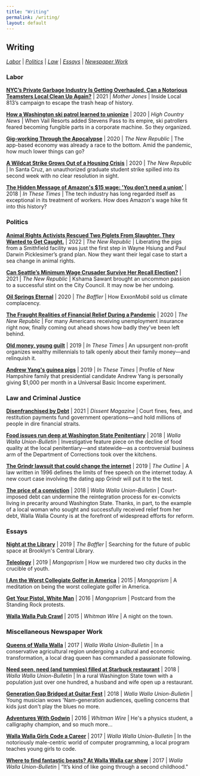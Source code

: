```yaml
---
title: "Writing"
permalink: /writing/
layout: default
---
```

## **Writing**
*[Labor](#LaborReporting)* \| *[Politics](#Politics)* \| *[Law](#Law)* \| *[Essays](#Essays)* \| *[Newspaper Work](#Newspaper)*

### <a name="LaborReporting"><a/>Labor

**[NYC’s Private Garbage Industry Is Getting Overhauled. Can a Notorious Teamsters Local Clean Up Again?](https://www.motherjones.com/politics/2021/10/teamsters-local-813-nyc-garbage-mob/)** \|  2021 \| *Mother Jones* \| Inside Local 813’s campaign to escape the trash heap of history.

**[How a Washington ski patrol learned to unionize](https://www.hcn.org/issues/52.7/north-labor-how-a-washington-ski-patrol-learned-to-unionize)** \| 2020 \| *High Country News* \|  When Vail Resorts added Stevens Pass to its empire, ski patrollers feared becoming fungible parts in a corporate machine. So they organized.

**[Gig-working Through the Apocalypse](https://newrepublic.com/article/157227/gig-working-apocalypse)** \| 2020 \| *The New Republic* \| The app-based economy was already a race to the bottom. Amid the pandemic, how much lower things can go?

**[A Wildcat Strike Grows Out of a Housing Crisis](https://newrepublic.com/article/156591/wildcat-strike-grows-housing-crisis)** \| 2020 \| *The New Republic* \| In Santa Cruz, an unauthorized graduate student strike spilled into its second week with no clear resolution in sight.  

**[The Hidden Message of Amazon's $15 wage: 'You don't need a union'](http://inthesetimes.com/working/entry/21495/the_hidden_message_of_amazons_15_wage_you_dont_need_a_union)** \| 2018 \| *In These Times* \| The tech industry has long regarded itself as exceptional in its treatment of workers. How does Amazon's wage hike fit into this history?  <br />


### <a name="Politics"><a/> Politics

**[Animal Rights Activists Rescued Two Piglets From Slaughter. They Wanted to Get Caught.](https://newrepublic.com/article/165468/animal-rights-dxe-smithfield)** \| 2022 \| *The New Republic* \| Liberating the pigs from a Smithfield facility was just the first step in Wayne Hsiung and Paul Darwin Picklesimer’s grand plan. Now they want their legal case to start a sea change in animal rights.

**[Can Seattle’s Minimum Wage Crusader Survive Her Recall Election?](https://newrepublic.com/article/164600/kshama-sawant-minimum-wage-recall)** \| 2021 \| *The New Republic* \| Kshama Sawant brought an uncommon passion to a successful stint on the City Council. It may now be her undoing.

**[Oil Springs Eternal](https://thebaffler.com/latest/oil-springs-eternal-schwartz)** \| 2020 \|  *The Baffler* \| How ExxonMobil sold us climate complacency.    

**[The Fraught Realities of Financial Relief During a Pandemic](https://newrepublic.com/article/157631/unemployment-insurance-coronavirus-cares-act)** \| 2020 \| *The New Republic* \| For many Americans receiving unemployment insurance right now, finally coming out ahead shows how badly they’ve been left behind.   

**[Old money, young guilt](http://inthesetimes.com/article/21665/millennials-trust-funds-Resource-Generation-money)** \| 2019 \| *In These Times* \| An upsurgent non-profit organizes wealthy millennials to talk openly about their family money—and relinquish it.  

**[Andrew Yang's guinea pigs](http://inthesetimes.com/article/21858/andrew-yang-universal-basic-income-presidential-candidate)** \|  2019 \|  *In These Times* \| Profile of New Hampshire family that presidential candidate Andrew Yang is personally giving $1,000 per month in a Universal Basic Income experiment.  <br />


### <a name="Law"><a/> Law and Criminal Justice

**[Disenfranchised by Debt](https://www.dissentmagazine.org/online_articles/disenfranchised-by-debt)** \| 2021 \|  *Dissent Magazine* \| Court fines, fees, and restitution payments fund government operations—and hold millions of people in dire financial straits.

**[Food issues run deep at Washington State Penitentiary](http://www.union-bulletin.com/news/food-issues-run-deep-at-washington-state-penitentiary/article_0da49ace-45c4-11e8-a702-134b28fbc3b2.html)** \| 2018 \| *Walla Walla Union-Bulletin* \| Investigative feature piece on the decline of food quality at the local penitentiary—and statewide—as a controversial business arm of the Department of Corrections took over the kitchens.

**[The Grindr lawsuit that could change the internet](https://theoutline.com/post/6968/grindr-lawsuit-matthew-herrick?utm_source=)** \| 2019 \| *The Outline* \| A law written in 1996 defines the limits of free speech on the internet today. A new court case involving the dating app Grindr will put it to the test.

**[The price of a conviction](http://www.union-bulletin.com/news/courts_and_crime/the-price-of-a-conviction/article_6b4ced1e-d4c3-11e8-9c5a-f75fc47c39b0.html)** \|  2018 \| *Walla Walla Union-Bulletin* \| Court-imposed debt can undermine the reintegration process for ex-convicts living in precarity around Washington State. Thanks, in part, to the example of a local woman who sought and successfully received relief from her debt, Walla Walla County is at the forefront of widespread efforts for reform.

### <a name="Essays"><a/> Essays

**[Night at the Library](https://thebaffler.com/latest/a-night-at-the-library-schwartz)** \| 2019 \| *The Baffler* \| Searching for the future of public space at Brooklyn's Central Library.  

**[Teleology](https://mangoprism.com/teleology/)** \| 2019 \|  *Mangoprism* \| How we murdered two city ducks in the crucible of youth.

**[I Am the Worst Collegiate Golfer in America](https://mangoprism.com/i-am-the-worst-collegiate-golfer-in-america/)** \| 2015 \| *Mangoprism* \| A meditation on being the worst collegiate golfer in America.

**[Get Your Pistol, White Man](https://mangoprism.com/postcard-from-standing-rock-get-your-pistol-white-man/)** \| 2016 \| *Mangoprism* \| Postcard from the Standing Rock protests.

**[Walla Walla Pub Crawl](https://whitmanwire.com/feature/2015/11/19/a-walla-walla-pub-crawl/)** \| 2015 \| *Whitman Wire* \| A night on the town.

### <a name="Newspaper"><a/> Miscellaneous Newspaper Work

**[Queens of Walla Walla](http://www.union-bulletin.com/featured_story/the-queens-of-walla-walla/article_c4c8ec0c-ab9e-11e7-8784-b761518dfb93.html)** \| 2017 \|  *Walla Walla Union-Bulletin* \| In a conservative agricultural region undergoing a cultural and economic transformation, a local drag queen has commanded a passionate following.

**[Need seen, need (and tummies) filled at Starbuck restaurant](http://www.union-bulletin.com/news/business/need-seen-need-and-tummies-filled-at-starbuck-restaurant/article_4e67136a-ae48-11e8-a3a0-1fdbb389eedc.html)** \| 2018 \|  *Walla Walla Union-Bulletin* \| In a rural Washington State town with a population just over one hundred, a husband and wife open up a restaurant.

**[Generation Gap Bridged at Guitar Fest](http://www.union-bulletin.com/things_to_do/entertainment/generation-gap-bridged-at-guitar-fest/article_fb4c048a-24c5-11e8-9f9f-2b3b533e004b.html)** \| 2018 \|  *Walla Walla Union-Bulletin* \| Young musician wows 'Nam-generation audiences, quelling concerns that kids just don't play the blues no more.  

**[Adventures With Godwin](https://whitmanwire.com/feature/2016/03/10/adventures-with-godwin/)** \| 2016 \|  *Whitman Wire* \| He's a physics student, a calligraphy champion, and so much more...

**[Walla Walla Girls Code a Career](http://www.union-bulletin.com/news/education/walla-walla-girls-code-a-career/article_16d6117e-d91b-11e7-b9a2-27de50645f1d.html)** \| 2017 \|  *Walla Walla Union-Bulletin* \| In the notoriously male-centric world of computer programming, a local program teaches young girls to code.  

**[Where to find fantastic beasts? At Walla Walla car show](https://www.union-bulletin.com/things_to_do/diversions/where-to-find-fantastic-beasts-at-walla-walla-car-show/article_0931962e-95be-11e7-8718-7b5cacc1a29a.html)** \| 2017 \|  *Walla Walla Union-Bulletin* \| “It’s kind of like going through a second childhood."
